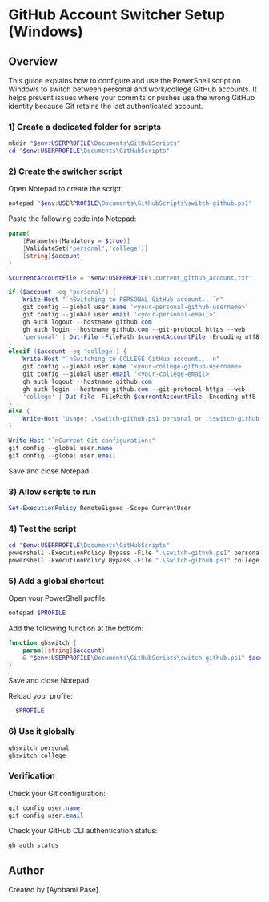 # GitHub Account Switcher Setup (Windows)

## Overview
This guide explains how to configure and use the PowerShell script on Windows to switch between personal and work/college GitHub accounts. It helps prevent issues where your commits or pushes use the wrong GitHub identity because Git retains the last authenticated account.

### 1) Create a dedicated folder for scripts

```powershell
mkdir "$env:USERPROFILE\Documents\GitHubScripts"
cd "$env:USERPROFILE\Documents\GitHubScripts"
```

### 2) Create the switcher script

Open Notepad to create the script:

```powershell
notepad "$env:USERPROFILE\Documents\GitHubScripts\switch-github.ps1"
```

Paste the following code into Notepad:

```powershell
param(
    [Parameter(Mandatory = $true)]
    [ValidateSet('personal','college')]
    [string]$account
)

$currentAccountFile = "$env:USERPROFILE\.current_github_account.txt"

if ($account -eq 'personal') {
    Write-Host "`nSwitching to PERSONAL GitHub account...`n"
    git config --global user.name '<your-personal-github-username>'
    git config --global user.email '<your-personal-email>'
    gh auth logout --hostname github.com
    gh auth login --hostname github.com --git-protocol https --web
    'personal' | Out-File -FilePath $currentAccountFile -Encoding utf8
}
elseif ($account -eq 'college') {
    Write-Host "`nSwitching to COLLEGE GitHub account...`n"
    git config --global user.name '<your-college-github-username>'
    git config --global user.email '<your-college-email>'
    gh auth logout --hostname github.com
    gh auth login --hostname github.com --git-protocol https --web
    'college' | Out-File -FilePath $currentAccountFile -Encoding utf8
}
else {
    Write-Host "Usage: .\switch-github.ps1 personal or .\switch-github.ps1 college"
}

Write-Host "`nCurrent Git configuration:"
git config --global user.name
git config --global user.email
```

Save and close Notepad.

### 3) Allow scripts to run

```powershell
Set-ExecutionPolicy RemoteSigned -Scope CurrentUser
```

### 4) Test the script

```powershell
cd "$env:USERPROFILE\Documents\GitHubScripts"
powershell -ExecutionPolicy Bypass -File ".\switch-github.ps1" personal
powershell -ExecutionPolicy Bypass -File ".\switch-github.ps1" college
```

### 5) Add a global shortcut

Open your PowerShell profile:

```powershell
notepad $PROFILE
```

Add the following function at the bottom:

```powershell
function ghswitch {
    param([string]$account)
    & "$env:USERPROFILE\Documents\GitHubScripts\switch-github.ps1" $account
}
```

Save and close Notepad.

Reload your profile:

```powershell
. $PROFILE
```

### 6) Use it globally

```powershell
ghswitch personal
ghswitch college
```

### Verification

Check your Git configuration:

```powershell
git config user.name
git config user.email
```

Check your GitHub CLI authentication status:

```powershell
gh auth status
```


## Author

Created by [Ayobami Pase].